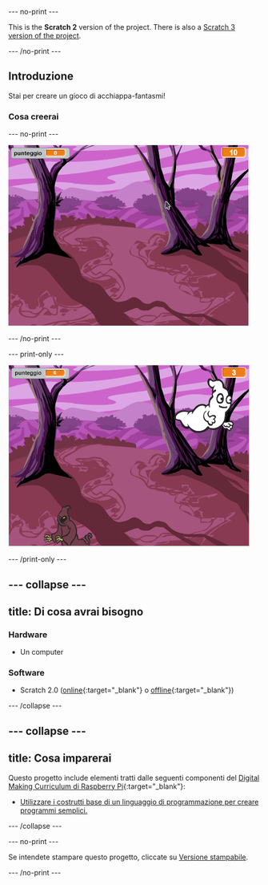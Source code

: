 --- no-print ---

This is the **Scratch 2** version of the project. There is also a [Scratch 3 version of the project](https://projects.raspberrypi.org/it-IT/projects/ghostbusters).

--- /no-print ---

## Introduzione

Stai per creare un gioco di acchiappa-fantasmi!

### Cosa creerai

--- no-print ---

![showcase](images/showcase.gif)

--- /no-print ---

--- print-only ---

![showcase](images/showcase-static.png)

--- /print-only ---

--- collapse ---
---
title: Di cosa avrai bisogno
---
### Hardware

+ Un computer

### Software

+ Scratch 2.0 ([online](http://rpf.io/scratchon){:target="_blank"} o [offline](http://rpf.io/scratchoff){:target="_blank"})

--- /collapse ---

--- collapse ---
---
title: Cosa imparerai
---
Questo progetto include elementi tratti dalle seguenti componenti del [Digital Making Curriculum di Raspberry Pi](http://rpf.io/curriculum){:target="_blank"}:

+ [Utilizzare i costrutti base di un linguaggio di programmazione per creare programmi semplici.](https://www.raspberrypi.org/curriculum/programming/creator)

--- /collapse ---

--- no-print ---

Se intendete stampare questo progetto, cliccate su [Versione stampabile](https://projects.raspberrypi.org/it-IT/projects/ghostbusters-scratch2/print).

--- /no-print ---